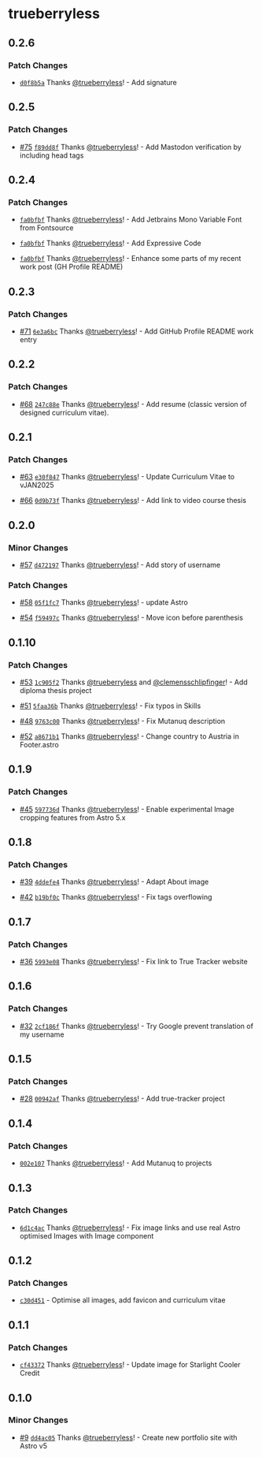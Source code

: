 # trueberryless

## 0.2.6

### Patch Changes

- [`d0f8b5a`](https://github.com/trueberryless-org/trueberryless/commit/d0f8b5a8c3b2f732ea6f9a0d3f681621e7b84383) Thanks [@trueberryless](https://github.com/trueberryless)! - Add signature

## 0.2.5

### Patch Changes

- [#75](https://github.com/trueberryless-org/trueberryless/pull/75) [`f89dd8f`](https://github.com/trueberryless-org/trueberryless/commit/f89dd8fb15788aa6c5b5bed114f70247605b44ca) Thanks [@trueberryless](https://github.com/trueberryless)! - Add Mastodon verification by including head tags

## 0.2.4

### Patch Changes

- [`fa0bfbf`](https://github.com/trueberryless-org/trueberryless/commit/fa0bfbf240d0d66571761b5035d1e26b3791bb13) Thanks [@trueberryless](https://github.com/trueberryless)! - Add Jetbrains Mono Variable Font from Fontsource

- [`fa0bfbf`](https://github.com/trueberryless-org/trueberryless/commit/fa0bfbf240d0d66571761b5035d1e26b3791bb13) Thanks [@trueberryless](https://github.com/trueberryless)! - Add Expressive Code

- [`fa0bfbf`](https://github.com/trueberryless-org/trueberryless/commit/fa0bfbf240d0d66571761b5035d1e26b3791bb13) Thanks [@trueberryless](https://github.com/trueberryless)! - Enhance some parts of my recent work post (GH Profile README)

## 0.2.3

### Patch Changes

- [#71](https://github.com/trueberryless-org/trueberryless/pull/71) [`6e3a6bc`](https://github.com/trueberryless-org/trueberryless/commit/6e3a6bc27ece7814733c7395dddfbcdd10a2b9b0) Thanks [@trueberryless](https://github.com/trueberryless)! - Add GitHub Profile README work entry

## 0.2.2

### Patch Changes

- [#68](https://github.com/trueberryless-org/trueberryless/pull/68) [`247c88e`](https://github.com/trueberryless-org/trueberryless/commit/247c88e4f9eb6142648121f30fe2735cf595440c) Thanks [@trueberryless](https://github.com/trueberryless)! - Add resume (classic version of designed curriculum vitae).

## 0.2.1

### Patch Changes

- [#63](https://github.com/trueberryless-org/trueberryless/pull/63) [`e30f847`](https://github.com/trueberryless-org/trueberryless/commit/e30f847f815bc22397fcff069f44aa2fdcf3d93f) Thanks [@trueberryless](https://github.com/trueberryless)! - Update Curriculum Vitae to vJAN2025

- [#66](https://github.com/trueberryless-org/trueberryless/pull/66) [`0d9b73f`](https://github.com/trueberryless-org/trueberryless/commit/0d9b73f80c2f5f13e52a7e927f43057c86c1d0d9) Thanks [@trueberryless](https://github.com/trueberryless)! - Add link to video course thesis

## 0.2.0

### Minor Changes

- [#57](https://github.com/trueberryless-org/trueberryless/pull/57) [`d472197`](https://github.com/trueberryless-org/trueberryless/commit/d47219788c96684c55a5611b8845a763d4ecd1ef) Thanks [@trueberryless](https://github.com/trueberryless)! - Add story of username

### Patch Changes

- [#58](https://github.com/trueberryless-org/trueberryless/pull/58) [`05f1fc7`](https://github.com/trueberryless-org/trueberryless/commit/05f1fc7c790095c44dd784683da643278edb1caa) Thanks [@trueberryless](https://github.com/trueberryless)! - update Astro

- [#54](https://github.com/trueberryless-org/trueberryless/pull/54) [`f59497c`](https://github.com/trueberryless-org/trueberryless/commit/f59497c429e94ba7cb33166f44abad6f4082af92) Thanks [@trueberryless](https://github.com/trueberryless)! - Move icon before parenthesis

## 0.1.10

### Patch Changes

- [#53](https://github.com/trueberryless-org/trueberryless/pull/53) [`1c905f2`](https://github.com/trueberryless-org/trueberryless/commit/1c905f25e7e19356fb3145ad957c2d25be17413f) Thanks [@trueberryless](https://github.com/trueberryless) and [@clemensschlipfinger](https://github.com/clemensschlipfinger)! - Add diploma thesis project

- [#51](https://github.com/trueberryless-org/trueberryless/pull/51) [`5faa36b`](https://github.com/trueberryless-org/trueberryless/commit/5faa36b2a3b41e2c2689223bfa70c56c8c446deb) Thanks [@trueberryless](https://github.com/trueberryless)! - Fix typos in Skills

- [#48](https://github.com/trueberryless-org/trueberryless/pull/48) [`9763c00`](https://github.com/trueberryless-org/trueberryless/commit/9763c0072a23f887f58e0cce53e8188f334229d9) Thanks [@trueberryless](https://github.com/trueberryless)! - Fix Mutanuq description

- [#52](https://github.com/trueberryless-org/trueberryless/pull/52) [`a8671b1`](https://github.com/trueberryless-org/trueberryless/commit/a8671b101a4074109c4a1e7f3ae3365704da01fe) Thanks [@trueberryless](https://github.com/trueberryless)! - Change country to Austria in Footer.astro

## 0.1.9

### Patch Changes

- [#45](https://github.com/trueberryless-org/trueberryless/pull/45) [`597736d`](https://github.com/trueberryless-org/trueberryless/commit/597736d915bca89c2dc291f2e54d77bd71fa05ba) Thanks [@trueberryless](https://github.com/trueberryless)! - Enable experimental Image cropping features from Astro 5.x

## 0.1.8

### Patch Changes

- [#39](https://github.com/trueberryless-org/trueberryless/pull/39) [`4ddefe4`](https://github.com/trueberryless-org/trueberryless/commit/4ddefe4f532c015106e3b09867d99101e21318b6) Thanks [@trueberryless](https://github.com/trueberryless)! - Adapt About image

- [#42](https://github.com/trueberryless-org/trueberryless/pull/42) [`b19bf0c`](https://github.com/trueberryless-org/trueberryless/commit/b19bf0ce8e8c613dc39ebb862b031981521dd6ba) Thanks [@trueberryless](https://github.com/trueberryless)! - Fix tags overflowing

## 0.1.7

### Patch Changes

- [#36](https://github.com/trueberryless-org/trueberryless/pull/36) [`5993e08`](https://github.com/trueberryless-org/trueberryless/commit/5993e084bac0bc6bef3fc3194b615411039d0623) Thanks [@trueberryless](https://github.com/trueberryless)! - Fix link to True Tracker website

## 0.1.6

### Patch Changes

- [#32](https://github.com/trueberryless-org/trueberryless/pull/32) [`2cf186f`](https://github.com/trueberryless-org/trueberryless/commit/2cf186faa641b3a13bf6bc8e872d613e3fceddbe) Thanks [@trueberryless](https://github.com/trueberryless)! - Try Google prevent translation of my username

## 0.1.5

### Patch Changes

- [#28](https://github.com/trueberryless-org/trueberryless/pull/28) [`00942af`](https://github.com/trueberryless-org/trueberryless/commit/00942af9a498738f79e1d31339a4cb66fe0b31f7) Thanks [@trueberryless](https://github.com/trueberryless)! - Add true-tracker project

## 0.1.4

### Patch Changes

- [`002e107`](https://github.com/trueberryless-org/trueberryless/commit/002e1073ab8deef66ff50fa9d9ad250a0a64c591) Thanks [@trueberryless](https://github.com/trueberryless)! - Add Mutanuq to projects

## 0.1.3

### Patch Changes

- [`6d1c4ac`](https://github.com/trueberryless-org/trueberryless/commit/6d1c4ac1b5502d5f8df83fe5858f5fba89fefd03) Thanks [@trueberryless](https://github.com/trueberryless)! - Fix image links and use real Astro optimised Images with Image component

## 0.1.2

### Patch Changes

- [`c30d451`](https://github.com/trueberryless-org/trueberryless/commit/c30d4516326aba8e3485353acd2211f5387d6b77) - Optimise all images, add favicon and curriculum vitae

## 0.1.1

### Patch Changes

- [`cf43372`](https://github.com/trueberryless-org/trueberryless/commit/cf433729b2e21b78e44f0aeba6e36751ad52dbab) Thanks [@trueberryless](https://github.com/trueberryless)! - Update image for Starlight Cooler Credit

## 0.1.0

### Minor Changes

- [#9](https://github.com/trueberryless-org/trueberryless/pull/9) [`dd4ac05`](https://github.com/trueberryless-org/trueberryless/commit/dd4ac053b102ef8fdd0619c7d4825484852ee1e0) Thanks [@trueberryless](https://github.com/trueberryless)! - Create new portfolio site with Astro v5
